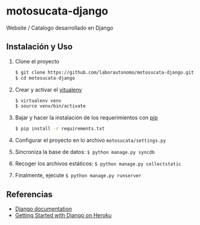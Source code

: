 motosucata-django
=================

Website / Catalogo desarrollado en Django

Instalación y Uso
-----------------

1. Clone el proyecto

    ``` sh
    $ git clone https://github.com/laborautonomo/motosucata-django.git
    $ cd motosucata-django
    ``` 

2. Crear y activar el [vitualenv](http://pypi.python.org/pypi/virtualenv)

    ``` sh
    $ virtualenv venv
    $ source venv/bin/activate
    ``` 

3. Bajar y hacer la instalación de los requerimientos con [pip](http://pypi.python.org/pypi/pip)

    ``` sh
    $ pip install -r requirements.txt
    ```

4. Configurar el proyecto en lo archivo `motosucata/settings.py`

5. Sincroniza la base de datos: `$ python manage.py syncdb`

6. Recoger los archivos estáticos: `$ python manage.py collectstatic`

7. Finalmente, ejecute `$ python manage.py runserver`


Referencias
-----------

* [Django documentation](https://docs.djangoproject.com/en/1.6/)
* [Getting Started with Django on Heroku](https://devcenter.heroku.com/articles/getting-started-with-django)